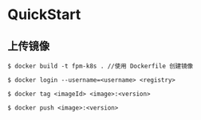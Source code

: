 # QuickStart

## 上传镜像

```shell script
$ docker build -t fpm-k8s . //使用 Dockerfile 创建镜像

$ docker login --username=<username> <registry>

$ docker tag <imageId> <image>:<version>

$ docker push <image>:<version>
```

